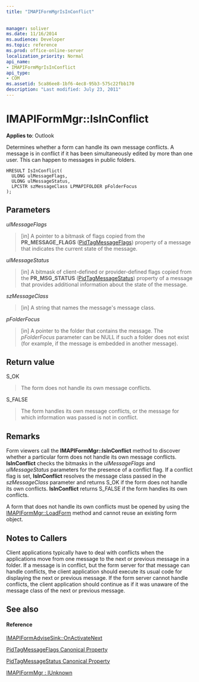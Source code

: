 ```yaml
---
title: "IMAPIFormMgrIsInConflict"
 
 
manager: soliver
ms.date: 11/16/2014
ms.audience: Developer
ms.topic: reference
ms.prod: office-online-server
localization_priority: Normal
api_name:
- IMAPIFormMgrIsInConflict
api_type:
- COM
ms.assetid: 5ca86ee8-1bf6-4ec8-95b3-575c22fbb170
description: "Last modified: July 23, 2011"
---
```


# IMAPIFormMgr::IsInConflict

  
  
**Applies to**: Outlook 
  
Determines whether a form can handle its own message conflicts. A message is in conflict if it has been simultaneously edited by more than one user. This can happen to messages in public folders.
  
```
HRESULT IsInConflict(
  ULONG ulMessageFlags,
  ULONG ulMessageStatus,
  LPCSTR szMessageClass LPMAPIFOLDER pFolderFocus
);
```

## Parameters

 _ulMessageFlags_
  
> [in] A pointer to a bitmask of flags copied from the **PR_MESSAGE_FLAGS** ([PidTagMessageFlags](pidtagmessageflags-canonical-property.md)) property of a message that indicates the current state of the message.
    
 _ulMessageStatus_
  
> [in] A bitmask of client-defined or provider-defined flags copied from the **PR_MSG_STATUS** ([PidTagMessageStatus](pidtagmessagestatus-canonical-property.md)) property of a message that provides additional information about the state of the message.
    
 _szMessageClass_
  
> [in] A string that names the message's message class.
    
 _pFolderFocus_
  
> [in] A pointer to the folder that contains the message. The  _pFolderFocus_ parameter can be NULL if such a folder does not exist (for example, if the message is embedded in another message). 
    
## Return value

S_OK 
  
> The form does not handle its own message conflicts.
    
S_FALSE 
  
> The form handles its own message conflicts, or the message for which information was passed is not in conflict.
    
## Remarks

Form viewers call the **IMAPIFormMgr::IsInConflict** method to discover whether a particular form does not handle its own message conflicts. **IsInConflict** checks the bitmasks in the  _ulMessageFlags_ and  _ulMessageStatus_ parameters for the presence of a conflict flag. If a conflict flag is set, **IsInConflict** resolves the message class passed in the  _szMessageClass_ parameter and returns S_OK if the form does not handle its own conflicts. **IsInConflict** returns S_FALSE if the form handles its own conflicts. 
  
A form that does not handle its own conflicts must be opened by using the [IMAPIFormMgr::LoadForm](imapiformmgr-loadform.md) method and cannot reuse an existing form object. 
  
## Notes to Callers

Client applications typically have to deal with conflicts when the applications move from one message to the next or previous message in a folder. If a message is in conflict, but the form server for that message can handle conflicts, the client application should execute its usual code for displaying the next or previous message. If the form server cannot handle conflicts, the client application should continue as if it was unaware of the message class of the next or previous message. 
  
## See also

#### Reference

[IMAPIFormAdviseSink::OnActivateNext](imapiformadvisesink-onactivatenext.md)
  
[PidTagMessageFlags Canonical Property](pidtagmessageflags-canonical-property.md)
  
[PidTagMessageStatus Canonical Property](pidtagmessagestatus-canonical-property.md)
  
[IMAPIFormMgr : IUnknown](imapiformmgriunknown.md)

